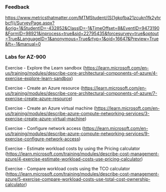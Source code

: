 ### Feedback

https://www.metricsthatmatter.com/MTMStudent/(S(1gkofba21zcukn1fk2yhrbcf))/SurveyPage.aspx?&orig=1&StudentID=-432852&ClassID=-1&TimeOffset=8&EventID=9473190&FormID=98921&inprocess=true&sid=22795435&forcesurvey=true&optout=True&LanguageID=1&anonymous=True&rtyp=1&oid=16647&Preview=True&ft=-1&manual=0


### Labs for AZ-900

Exercise - Explore the Learn sandbox (https://learn.microsoft.com/en-us/training/modules/describe-core-architectural-components-of-azure/4-exercise-explore-learn-sandbox)

Exercise - Create an Azure resource (https://learn.microsoft.com/en-us/training/modules/describe-core-architectural-components-of-azure/7-exercise-create-azure-resource)

Exercise - Create an Azure virtual machine (https://learn.microsoft.com/en-us/training/modules/describe-azure-compute-networking-services/3-exercise-create-azure-virtual-machine)

Exercise - Configure network access (https://learn.microsoft.com/en-us/training/modules/describe-azure-compute-networking-services/9-exercise-configure-network-access)

Exercise - Estimate workload costs by using the Pricing calculator (https://learn.microsoft.com/training/modules/describe-cost-management-azure/4-exercise-estimate-workload-costs-use-pricing-calculator)

Exercise - Compare workload costs using the TCO calculator (https://learn.microsoft.com/training/modules/describe-cost-management-azure/5-exercise-compare-workload-costs-use-total-cost-ownership-calculator)


